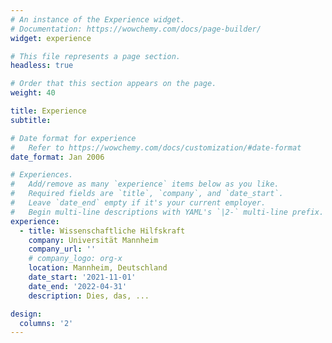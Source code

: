 ```yaml
---
# An instance of the Experience widget.
# Documentation: https://wowchemy.com/docs/page-builder/
widget: experience

# This file represents a page section.
headless: true

# Order that this section appears on the page.
weight: 40

title: Experience
subtitle:

# Date format for experience
#   Refer to https://wowchemy.com/docs/customization/#date-format
date_format: Jan 2006

# Experiences.
#   Add/remove as many `experience` items below as you like.
#   Required fields are `title`, `company`, and `date_start`.
#   Leave `date_end` empty if it's your current employer.
#   Begin multi-line descriptions with YAML's `|2-` multi-line prefix.
experience:
  - title: Wissenschaftliche Hilfskraft
    company: Universität Mannheim
    company_url: ''
    # company_logo: org-x
    location: Mannheim, Deutschland
    date_start: '2021-11-01'
    date_end: '2022-04-31'
    description: Dies, das, ...

design:
  columns: '2'
---
```

